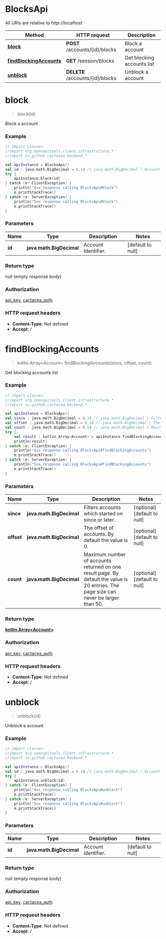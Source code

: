 # BlocksApi

All URIs are relative to *http://localhost*

Method | HTTP request | Description
------------- | ------------- | -------------
[**block**](BlocksApi.md#block) | **POST** /accounts/{id}/blocks | Block a account
[**findBlockingAccounts**](BlocksApi.md#findBlockingAccounts) | **GET** /session/blocks | Get blocking accounts list
[**unblock**](BlocksApi.md#unblock) | **DELETE** /accounts/{id}/blocks | Unblock a account


<a name="block"></a>
# **block**
> block(id)

Block a account

### Example
```kotlin
// Import classes:
//import org.openapitools.client.infrastructure.*
//import io.github.cactacea.backend.*

val apiInstance = BlocksApi()
val id : java.math.BigDecimal = 8.14 // java.math.BigDecimal | Account Identifier.
try {
    apiInstance.block(id)
} catch (e: ClientException) {
    println("4xx response calling BlocksApi#block")
    e.printStackTrace()
} catch (e: ServerException) {
    println("5xx response calling BlocksApi#block")
    e.printStackTrace()
}
```

### Parameters

Name | Type | Description  | Notes
------------- | ------------- | ------------- | -------------
 **id** | **java.math.BigDecimal**| Account Identifier. | [default to null]

### Return type

null (empty response body)

### Authorization

[api_key](../README.md#api_key), [cactacea_auth](../README.md#cactacea_auth)

### HTTP request headers

 - **Content-Type**: Not defined
 - **Accept**: */*

<a name="findBlockingAccounts"></a>
# **findBlockingAccounts**
> kotlin.Array&lt;Account&gt; findBlockingAccounts(since, offset, count)

Get blocking accounts list

### Example
```kotlin
// Import classes:
//import org.openapitools.client.infrastructure.*
//import io.github.cactacea.backend.*

val apiInstance = BlocksApi()
val since : java.math.BigDecimal = 8.14 // java.math.BigDecimal | Filters accounts which started on since or later.
val offset : java.math.BigDecimal = 8.14 // java.math.BigDecimal | The offset of accounts. By default the value is 0.
val count : java.math.BigDecimal = 8.14 // java.math.BigDecimal | Maximum number of accounts returned on one result page. By default the value is 20 entries. The page size can never be larger than 50.
try {
    val result : kotlin.Array<Account> = apiInstance.findBlockingAccounts(since, offset, count)
    println(result)
} catch (e: ClientException) {
    println("4xx response calling BlocksApi#findBlockingAccounts")
    e.printStackTrace()
} catch (e: ServerException) {
    println("5xx response calling BlocksApi#findBlockingAccounts")
    e.printStackTrace()
}
```

### Parameters

Name | Type | Description  | Notes
------------- | ------------- | ------------- | -------------
 **since** | **java.math.BigDecimal**| Filters accounts which started on since or later. | [optional] [default to null]
 **offset** | **java.math.BigDecimal**| The offset of accounts. By default the value is 0. | [optional] [default to null]
 **count** | **java.math.BigDecimal**| Maximum number of accounts returned on one result page. By default the value is 20 entries. The page size can never be larger than 50. | [optional] [default to null]

### Return type

[**kotlin.Array&lt;Account&gt;**](Account.md)

### Authorization

[api_key](../README.md#api_key), [cactacea_auth](../README.md#cactacea_auth)

### HTTP request headers

 - **Content-Type**: Not defined
 - **Accept**: */*

<a name="unblock"></a>
# **unblock**
> unblock(id)

Unblock a account

### Example
```kotlin
// Import classes:
//import org.openapitools.client.infrastructure.*
//import io.github.cactacea.backend.*

val apiInstance = BlocksApi()
val id : java.math.BigDecimal = 8.14 // java.math.BigDecimal | Account identifier.
try {
    apiInstance.unblock(id)
} catch (e: ClientException) {
    println("4xx response calling BlocksApi#unblock")
    e.printStackTrace()
} catch (e: ServerException) {
    println("5xx response calling BlocksApi#unblock")
    e.printStackTrace()
}
```

### Parameters

Name | Type | Description  | Notes
------------- | ------------- | ------------- | -------------
 **id** | **java.math.BigDecimal**| Account identifier. | [default to null]

### Return type

null (empty response body)

### Authorization

[api_key](../README.md#api_key), [cactacea_auth](../README.md#cactacea_auth)

### HTTP request headers

 - **Content-Type**: Not defined
 - **Accept**: */*

